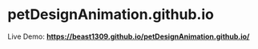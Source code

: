 # petDesignAnimation.github.io
Live Demo: **https://beast1309.github.io/petDesignAnimation.github.io/**
